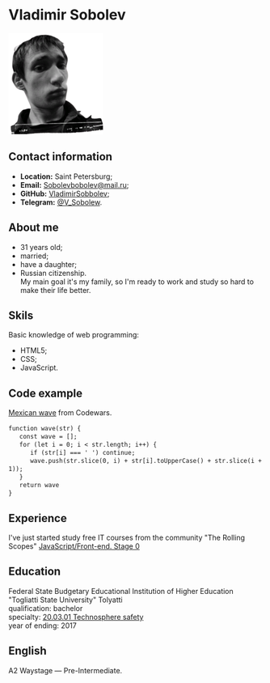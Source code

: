 # Vladimir Sobolev
!["portriet Vladimir Sobolev"](./img/portrietMD.png)
## Contact information
* __Location:__ Saint Petersburg;
* __Email:__ Sobolevbobolev@mail.ru;
* __GitHub:__ [VladimirSobbolev](https://github.com/VladimirSobbolev);
* __Telegram:__ [@V_Sobolew](https://t.me/V_Sobolew).
## About me
* 31 years old;
* married;
* have a daughter;
* Russian citizenship.\
  My main goal it's my family, so I'm ready to work and study so hard to make their life better.
## Skils
Basic knowledge of web programming:
* HTML5;
* CSS;
* JavaScript.
## Code example
[Mexican wave](https://www.codewars.com/kata/58f5c63f1e26ecda7e000029) from Codewars.
```
function wave(str) {
   const wave = [];
   for (let i = 0; i < str.length; i++) {
      if (str[i] === ' ') continue;
      wave.push(str.slice(0, i) + str[i].toUpperCase() + str.slice(i + 1));
   }
   return wave
}
```
## Experience
I've just started study free IT courses from the community "The Rolling Scopes" [JavaScript/Front-end. Stage 0](https://rs.school/js-stage0/)
## Education
Federal State Budgetary Educational Institution of Higher Education "Togliatti State University" Tolyatti\
qualification: bachelor\
specialty: [20.03.01 Technosphere safety](https://tolyatti.postupi.online/vuz/tgu/specialnost/20.03.01/)\
year of ending: 2017
## English
A2 Waystage — Pre-Intermediate.